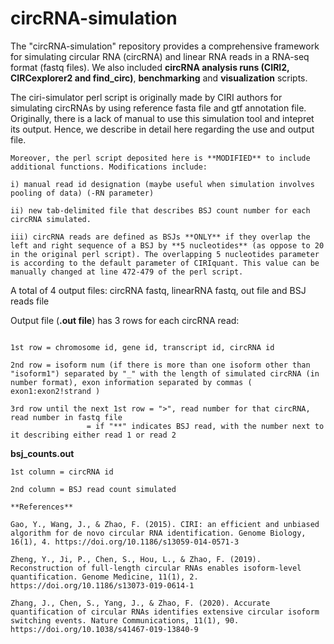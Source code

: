 # circRNA-simulation
The "circRNA-simulation" repository provides a comprehensive framework for simulating circular RNA (circRNA) and linear RNA reads in a RNA-seq format (fastq files). We also included **circRNA analysis runs (CIRI2, CIRCexplorer2 and find_circ)**, **benchmarking** and **visualization** scripts.

The ciri-simulator perl script is originally made by CIRI authors for simulating circRNAs by using reference fasta file and gtf annotation file. Originally, there is a lack of manual to use this simulation tool and intepret its output. Hence, we describe in detail here regarding the use and output file.

```
Moreover, the perl script deposited here is **MODIFIED** to include additional functions. Modifications include:

i) manual read id designation (maybe useful when simulation involves pooling of data) (-RN parameter)

ii) new tab-delimited file that describes BSJ count number for each circRNA simulated.

iii) circRNA reads are defined as BSJs **ONLY** if they overlap the left and right sequence of a BSJ by **5 nucleotides** (as oppose to 20 in the original perl script). The overlapping 5 nucleotides parameter is according to the default parameter of CIRIquant. This value can be manually changed at line 472-479 of the perl script.
```

A total of 4 output files: circRNA fastq, linearRNA fastq, out file and BSJ reads file

Output file (**.out file**) has 3 rows for each circRNA read:
```

1st row = chromosome id, gene id, transcript id, circRNA id

2nd row = isoform num (if there is more than one isoform other than "isoform1") separated by "_" with the length of simulated circRNA (in number format), exon information separated by commas ( exon1:exon2!strand ) 

3rd row until the next 1st row = ">", read number for that circRNA, read number in fastq file
                 = if "**" indicates BSJ read, with the number next to it describing either read 1 or read 2

```

**bsj_counts.out**
```
1st column = circRNA id

2nd column = BSJ read count simulated

```




```
**References**

Gao, Y., Wang, J., & Zhao, F. (2015). CIRI: an efficient and unbiased algorithm for de novo circular RNA identification. Genome Biology, 16(1), 4. https://doi.org/10.1186/s13059-014-0571-3 

Zheng, Y., Ji, P., Chen, S., Hou, L., & Zhao, F. (2019). Reconstruction of full-length circular RNAs enables isoform-level quantification. Genome Medicine, 11(1), 2. https://doi.org/10.1186/s13073-019-0614-1 

Zhang, J., Chen, S., Yang, J., & Zhao, F. (2020). Accurate quantification of circular RNAs identifies extensive circular isoform switching events. Nature Communications, 11(1), 90. https://doi.org/10.1038/s41467-019-13840-9 
```




